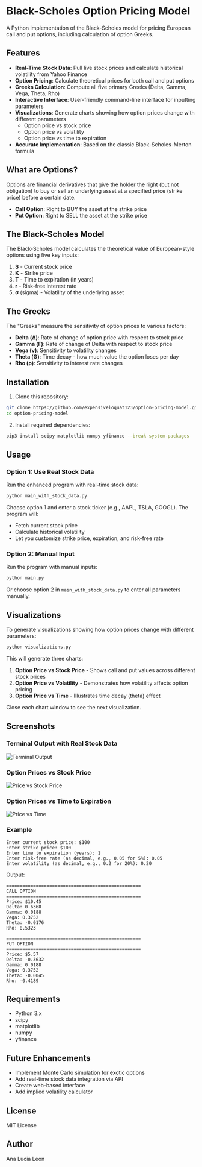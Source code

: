 # Black-Scholes Option Pricing Model

A Python implementation of the Black-Scholes model for pricing European call and put options, including calculation of option Greeks.

## Features

- **Real-Time Stock Data**: Pull live stock prices and calculate historical volatility from Yahoo Finance
- **Option Pricing**: Calculate theoretical prices for both call and put options
- **Greeks Calculation**: Compute all five primary Greeks (Delta, Gamma, Vega, Theta, Rho)
- **Interactive Interface**: User-friendly command-line interface for inputting parameters
- **Visualizations**: Generate charts showing how option prices change with different parameters
  - Option price vs stock price
  - Option price vs volatility
  - Option price vs time to expiration
- **Accurate Implementation**: Based on the classic Black-Scholes-Merton formula

## What are Options?

Options are financial derivatives that give the holder the right (but not obligation) to buy or sell an underlying asset at a specified price (strike price) before a certain date.

- **Call Option**: Right to BUY the asset at the strike price
- **Put Option**: Right to SELL the asset at the strike price

## The Black-Scholes Model

The Black-Scholes model calculates the theoretical value of European-style options using five key inputs:

1. **S** - Current stock price
2. **K** - Strike price
3. **T** - Time to expiration (in years)
4. **r** - Risk-free interest rate
5. **σ** (sigma) - Volatility of the underlying asset

## The Greeks

The "Greeks" measure the sensitivity of option prices to various factors:

- **Delta (Δ)**: Rate of change of option price with respect to stock price
- **Gamma (Γ)**: Rate of change of Delta with respect to stock price
- **Vega (ν)**: Sensitivity to volatility changes
- **Theta (Θ)**: Time decay - how much value the option loses per day
- **Rho (ρ)**: Sensitivity to interest rate changes

## Installation

1. Clone this repository:
```bash
git clone https://github.com/expensiveloquat123/option-pricing-model.git
cd option-pricing-model
```

2. Install required dependencies:
```bash
pip3 install scipy matplotlib numpy yfinance --break-system-packages
```

## Usage

### Option 1: Use Real Stock Data

Run the enhanced program with real-time stock data:
```bash
python main_with_stock_data.py
```

Choose option 1 and enter a stock ticker (e.g., AAPL, TSLA, GOOGL). The program will:
- Fetch current stock price
- Calculate historical volatility
- Let you customize strike price, expiration, and risk-free rate

### Option 2: Manual Input

Run the program with manual inputs:
```bash
python main.py
```

Or choose option 2 in `main_with_stock_data.py` to enter all parameters manually.

## Visualizations

To generate visualizations showing how option prices change with different parameters:
```bash
python visualizations.py
```

This will generate three charts:
1. **Option Price vs Stock Price** - Shows call and put values across different stock prices
2. **Option Price vs Volatility** - Demonstrates how volatility affects option pricing
3. **Option Price vs Time** - Illustrates time decay (theta) effect

Close each chart window to see the next visualization.

## Screenshots

### Terminal Output with Real Stock Data
![Terminal Output](screenshots/terminal_output.png)

### Option Prices vs Stock Price
![Price vs Stock Price](screenshots/visualization.png)

### Option Prices vs Time to Expiration
![Price vs Time](screenshots/volatility_chart.png)

### Example
```
Enter current stock price: $100
Enter strike price: $100
Enter time to expiration (years): 1
Enter risk-free rate (as decimal, e.g., 0.05 for 5%): 0.05
Enter volatility (as decimal, e.g., 0.2 for 20%): 0.20
```

Output:
```
==================================================
CALL OPTION
==================================================
Price: $10.45
Delta: 0.6368
Gamma: 0.0188
Vega: 0.3752
Theta: -0.0176
Rho: 0.5323

==================================================
PUT OPTION
==================================================
Price: $5.57
Delta: -0.3632
Gamma: 0.0188
Vega: 0.3752
Theta: -0.0045
Rho: -0.4189
```

## Requirements

- Python 3.x
- scipy
- matplotlib
- numpy
- yfinance

## Future Enhancements

- Implement Monte Carlo simulation for exotic options
- Add real-time stock data integration via API
- Create web-based interface
- Add implied volatility calculator

## License

MIT License

## Author

Ana Lucia Leon